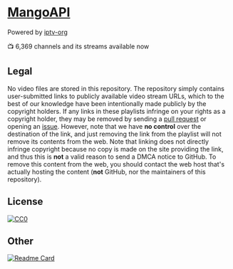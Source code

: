 # [MangoAPI](https://manusoft.github.io/mangoapi/)
Powered by [iptv-org](https://github.com/iptv-org/)

:tv: 6,369 channels and its streams available now

## Legal

No video files are stored in this repository. The repository simply contains user-submitted links to publicly available video stream URLs, which to the best of our knowledge have been intentionally made publicly by the copyright holders. If any links in these playlists infringe on your rights as a copyright holder, they may be removed by sending a [pull request](https://github.com/iptv-org/database/pulls) or opening an [issue](https://github.com/iptv-org/database/issues/new/choose). However, note that we have **no control** over the destination of the link, and just removing the link from the playlist will not remove its contents from the web. Note that linking does not directly infringe copyright because no copy is made on the site providing the link, and thus this is **not** a valid reason to send a DMCA notice to GitHub. To remove this content from the web, you should contact the web host that's actually hosting the content (**not** GitHub, nor the maintainers of this repository).

## License

[![CC0](http://mirrors.creativecommons.org/presskit/buttons/88x31/svg/cc-zero.svg)](LICENSE)

## Other

[![Readme Card](https://github-readme-stats.vercel.app/api/pin/?username=manusoft&theme=prussian&border_color=404040&repo=mangoapi)](https://github.com/manusoft/mangoapi)
